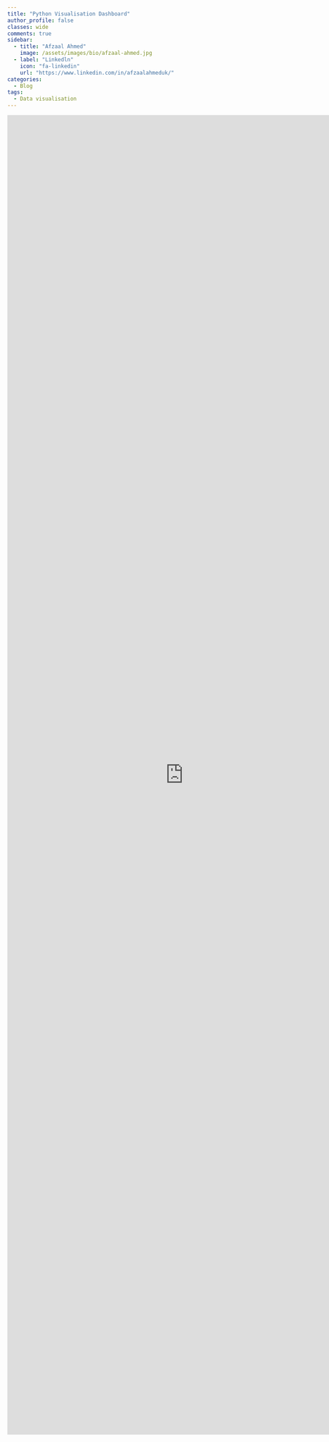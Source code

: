 ```yaml
---
title: "Python Visualisation Dashboard"
author_profile: false 
classes: wide
comments: true
sidebar:
  - title: "Afzaal Ahmed"
    image: /assets/images/bio/afzaal-ahmed.jpg
  - label: "Linkedln"
    icon: "fa-linkedin"
    url: "https://www.linkedin.com/in/afzaalahmeduk/"
categories:
  - Blog
tags:
  - Data visualisation
---
```


<iframe src="https://ifoa-dataviz-python.herokuapp.com/" height=3000 width=800 frameBorder="0"></iframe>
